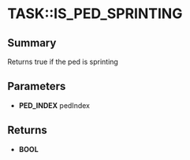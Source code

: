 # TASK::IS_PED_SPRINTING

## Summary
Returns true if the ped is sprinting

## Parameters
* **PED_INDEX** pedIndex

## Returns
* **BOOL**